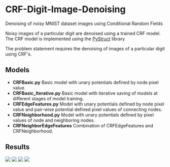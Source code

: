 # CRF-Digit-Image-Denoising
Denoising of noisy MNIST dataset images using Conditional Random Fields

Noisy images of a particular digit are denoised using a trained CRF model. The CRF model is implemented using the [PyStruct](http://pystruct.github.io/) library

The problem statement requires the denoising of images of a particular digit using CRF's.

## Models

* **CRFBasic.py** Basic model with unary potentials defined by node pixel value.
* **CRFBasic_Iterative.py** Basic model with iterative saving of models at different stages of model training.
* **CRFEdgeFeatures.py** Model with unary potentials defined by node pixel value and pair-wise potential defined pixel values of connecting nodes.
* **CRFNeighborhood.py** Model with unary potentials defined by pixel values of node and neighboring nodes.
* **CRFNeighborEdgeFeatures** Combination of CRFEdgeFeatures and CRFNeighborhood.


## Results
![](https://github.com/rsk2327/CRF-MNIST-ImageDenoising/blob/master/Results/2.png)
![](https://github.com/rsk2327/CRF-MNIST-ImageDenoising/blob/master/Results/3.png)
![](https://github.com/rsk2327/CRF-MNIST-ImageDenoising/blob/master/Results/4.png)
![](https://github.com/rsk2327/CRF-MNIST-ImageDenoising/blob/master/Results/5.png)
